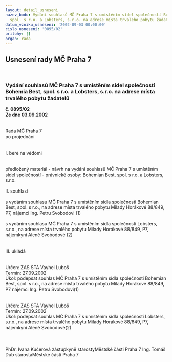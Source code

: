 ```yaml
---
layout: detail_usneseni
nazev_bodu: Vydání souhlasů MČ Praha 7 s umístěním sídel společností Bohemia Best,
  spol. s r.o. a Lobsters, s.r.o. na adrese místa trvalého pobytu žadatelů
datum_vzniku_usneseni: '2002-09-03 00:00:00'
cislo_usneseni: '0895/02'
prilohy: []
organ: rada
---
```

<div id="ucUsn_pList" class="usn">
	<span><h2>Usnesení rady MČ Praha 7 </h2>
<br></span><div class="standBody">
<span><h3>Vydání souhlasů MČ Praha 7 s umístěním sídel společností Bohemia Best, spol. s r.o. a Lobsters, s.r.o. na adrese místa trvalého pobytu žadatelů</h3></span><div class="center">
		<strong>č. 0895/02</strong><br>
	</div>
<div class="center">
		<strong>Ze dne 03.09.2002</strong><br><br>
	</div>
<br>Rada MČ Praha 7<br>po projednání<br><br><br>I.	bere na vědomí<br><br> <br>předložený materiál - návrh na vydání souhlasů MČ Praha 7 s umístěním sídel společností - právnické osoby: Bohemian Best, spol. s r.o. a Lobsters, s.r.o. <br><br>II.	souhlasí <br><br>s vydáním souhlasu MČ Praha 7 s umístěním sídla společnosti Bohemian Best, spol. s r.o., na adrese místa trvalého pobytu Milady Horákové 88/849, P7, nájemci Ing. Petru Svobodovi		(1)<br><br>s vydáním souhlasu MČ Praha 7 s umístěním sídla společnosti Lobsters, s.r.o., na adrese místa trvalého pobytu Milady Horákové 88/849, P7, nájemkyni Aleně Svobodové				(2)<br> <br><br>III.	ukládá <br><br> <br>Určen:	ZAS STA Vayhel Luboš<br>Termín: 27.09.2002<br>Úkol:	podepsat souhlas MČ Praha 7 s umístěním sídla společnosti Bohemian Best, spol. s r.o., na adrese místa trvalého pobytu Milady Horákové 88/849, P7 nájemci Ing. Petru Svobodovi(1)<br> <br> <br>Určen:	ZAS STA Vayhel Luboš<br>Termín: 27.09.2002<br>Úkol:	podepsat souhlas MČ Praha 7 s umístěním sídla společnosti Lobsters, s.r.o., na adrese místa trvalého pobytu Milady Horákové 88/849, P7, nájemkyni Aleně Svobodové(2)<br> <br> <br>	<br>PhDr. Ivana Kučerová zástupkyně starostyMěstské části Praha 7	Ing. Tomáš Dub starostaMěstské části Praha 7<br>	<br><br>
</div>
</div>